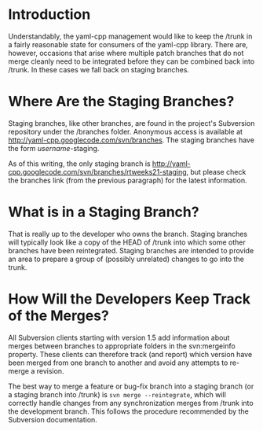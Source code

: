 # Introduction #

Understandably, the yaml-cpp management would like to keep the /trunk in a fairly reasonable state for consumers of the yaml-cpp library.  There are, however, occasions that arise where multiple patch branches that do not merge cleanly need to be integrated before they can be combined back into /trunk.  In these cases we fall back on staging branches.


# Where Are the Staging Branches? #

Staging branches, like other branches, are found in the project's Subversion repository under the /branches folder.  Anonymous access is available at
http://yaml-cpp.googlecode.com/svn/branches.  The staging branches have the form _username_-staging.

As of this writing, the only staging branch is http://yaml-cpp.googlecode.com/svn/branches/rtweeks21-staging, but please check the branches link (from the previous paragraph) for the latest information.


# What is in a Staging Branch? #

That is really up to the developer who owns the branch.  Staging branches will typically look like a copy of the HEAD of /trunk into which some other branches have been reintegrated.  Staging branches are intended to provide an area to prepare a group of (possibly unrelated) changes to go into the trunk.


# How Will the Developers Keep Track of the Merges? #

All Subversion clients starting with version 1.5 add information about merges between branches to appropriate folders in the svn:mergeinfo property.  These clients can therefore track (and report) which version have been merged from one branch to another and avoid any attempts to re-merge a revision.

The best way to merge a feature or bug-fix branch into a staging branch (or a staging branch into /trunk) is `svn merge --reintegrate`, which will correctly handle changes from any synchronization merges from /trunk into the development branch.  This follows the procedure recommended by the Subversion documentation.